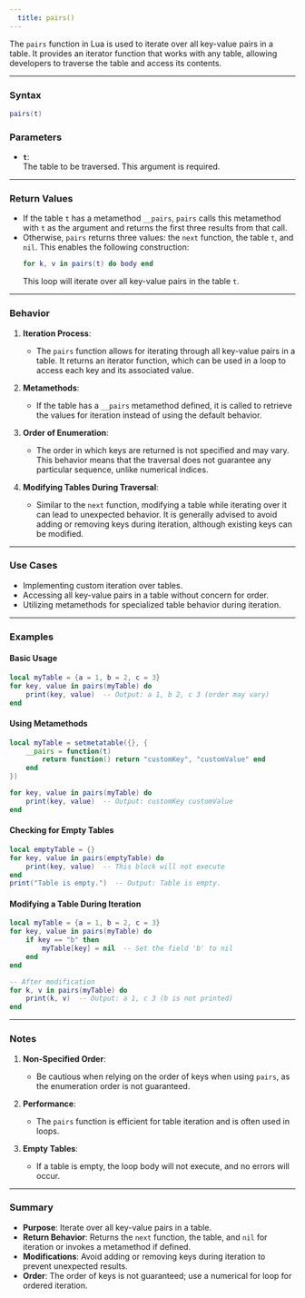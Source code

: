 ```yaml
---
  title: pairs()
---
```


The `pairs` function in Lua is used to iterate over all key-value pairs in a table. It provides an iterator function that works with any table, allowing developers to traverse the table and access its contents.  

---

### Syntax  
```lua
pairs(t)
```

### Parameters  

- **`t`**:  
  The table to be traversed. This argument is required.  

---

### Return Values  

- If the table `t` has a metamethod `__pairs`, `pairs` calls this metamethod with `t` as the argument and returns the first three results from that call.  
- Otherwise, `pairs` returns three values: the `next` function, the table `t`, and `nil`. This enables the following construction:  
  ```lua
  for k, v in pairs(t) do body end
  ```
  This loop will iterate over all key-value pairs in the table `t`.  

---

### Behavior  

1. **Iteration Process**:  
   - The `pairs` function allows for iterating through all key-value pairs in a table. It returns an iterator function, which can be used in a loop to access each key and its associated value.  

2. **Metamethods**:  
   - If the table has a `__pairs` metamethod defined, it is called to retrieve the values for iteration instead of using the default behavior.  

3. **Order of Enumeration**:  
   - The order in which keys are returned is not specified and may vary. This behavior means that the traversal does not guarantee any particular sequence, unlike numerical indices.  

4. **Modifying Tables During Traversal**:  
   - Similar to the `next` function, modifying a table while iterating over it can lead to unexpected behavior. It is generally advised to avoid adding or removing keys during iteration, although existing keys can be modified.  

---

### Use Cases  

- Implementing custom iteration over tables.  
- Accessing all key-value pairs in a table without concern for order.  
- Utilizing metamethods for specialized table behavior during iteration.  

---

### Examples  

#### Basic Usage  
```lua
local myTable = {a = 1, b = 2, c = 3}
for key, value in pairs(myTable) do
    print(key, value)  -- Output: a 1, b 2, c 3 (order may vary)
end
```

#### Using Metamethods  
```lua
local myTable = setmetatable({}, {
    __pairs = function(t)
        return function() return "customKey", "customValue" end
    end
})

for key, value in pairs(myTable) do
    print(key, value)  -- Output: customKey customValue
end
```

#### Checking for Empty Tables  
```lua
local emptyTable = {}
for key, value in pairs(emptyTable) do
    print(key, value)  -- This block will not execute
end
print("Table is empty.")  -- Output: Table is empty.
```

#### Modifying a Table During Iteration  
```lua
local myTable = {a = 1, b = 2, c = 3}
for key, value in pairs(myTable) do
    if key == "b" then
        myTable[key] = nil  -- Set the field 'b' to nil
    end
end

-- After modification
for k, v in pairs(myTable) do
    print(k, v)  -- Output: a 1, c 3 (b is not printed)
end
```

---

### Notes  

1. **Non-Specified Order**:  
   - Be cautious when relying on the order of keys when using `pairs`, as the enumeration order is not guaranteed.  

2. **Performance**:  
   - The `pairs` function is efficient for table iteration and is often used in loops.  

3. **Empty Tables**:  
   - If a table is empty, the loop body will not execute, and no errors will occur.  

---

### Summary  

- **Purpose**: Iterate over all key-value pairs in a table.  
- **Return Behavior**: Returns the `next` function, the table, and `nil` for iteration or invokes a metamethod if defined.  
- **Modifications**: Avoid adding or removing keys during iteration to prevent unexpected results.  
- **Order**: The order of keys is not guaranteed; use a numerical for loop for ordered iteration.  
